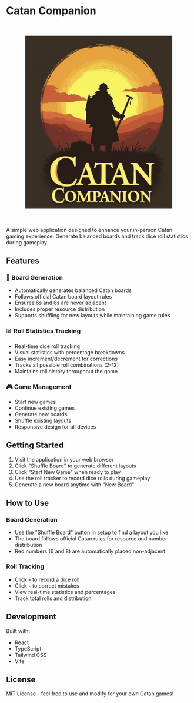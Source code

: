 # Catan Companion

<div align="center">
  <img src="./public/logo.png" alt="Catan Companion Logo" width="400" style="max-width: 100%; height: auto; margin: 2rem 0;"/>
</div>

A simple web application designed to enhance your in-person Catan gaming experience. Generate balanced boards and track dice roll statistics during gameplay.

## Features

### 🎲 Board Generation
- Automatically generates balanced Catan boards
- Follows official Catan board layout rules
- Ensures 6s and 8s are never adjacent
- Includes proper resource distribution
- Supports shuffling for new layouts while maintaining game rules

### 📊 Roll Statistics Tracking
- Real-time dice roll tracking
- Visual statistics with percentage breakdowns
- Easy increment/decrement for corrections
- Tracks all possible roll combinations (2-12)
- Maintains roll history throughout the game

### 🎮 Game Management
- Start new games
- Continue existing games
- Generate new boards
- Shuffle existing layouts
- Responsive design for all devices

## Getting Started

1. Visit the application in your web browser
2. Click "Shuffle Board" to generate different layouts
3. Click "Start New Game" when ready to play
4. Use the roll tracker to record dice rolls during gameplay
5. Generate a new board anytime with "New Board"

## How to Use

### Board Generation
- Use the "Shuffle Board" button in setup to find a layout you like
- The board follows official Catan rules for resource and number distribution
- Red numbers (6 and 8) are automatically placed non-adjacent

### Roll Tracking
- Click `+` to record a dice roll
- Click `-` to correct mistakes
- View real-time statistics and percentages
- Track total rolls and distribution

## Development

Built with:
- React
- TypeScript
- Tailwind CSS
- Vite

## License

MIT License - feel free to use and modify for your own Catan games!
